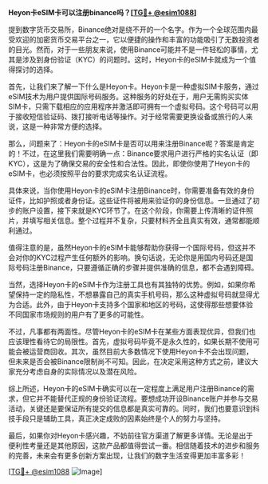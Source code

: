 **Heyon卡eSIM卡可以注册binance吗？[[TG💪+ @esim1088](https://t.me/s/esim1088)]**

提到数字货币交易所，Binance绝对是绕不开的一个名字。作为一个全球范围内最受欢迎的加密货币交易平台之一，它以便捷的操作和丰富的功能吸引了无数投资者的目光。然而，对于一些朋友来说，使用Binance可能并不是一件轻松的事情，尤其是涉及到身份验证（KYC）的问题时。这时，Heyon卡的eSIM卡就成为一个值得探讨的选择。

首先，让我们来了解一下什么是Heyon卡。Heyon卡是一种虚拟SIM卡服务，通过eSIM技术为用户提供国际号码服务。这种服务的好处在于，用户无需购买实体SIM卡，只需下载相应的应用程序并激活即可拥有一个虚拟号码。这个号码可以用于接收短信验证码、拨打接听电话等操作。对于经常需要更换设备或旅行的人来说，这是一种非常方便的选择。

那么，问题来了：Heyon卡的eSIM卡是否可以用来注册Binance呢？答案是肯定的！不过，在这里我们需要明确一点：Binance要求用户进行严格的实名认证（即KYC），这是为了确保交易的安全性和合法性。因此，即使你使用了Heyon卡的eSIM卡，也必须按照平台的要求完成实名认证流程。

具体来说，当你使用Heyon卡的eSIM卡注册Binance时，你需要准备有效的身份证件，比如护照或者身份证。这些证件将被用来验证你的身份信息。一旦通过了初步的账户设置，接下来就是KYC环节了。在这个阶段，你需要上传清晰的证件照片，并填写相关信息。整个过程并不复杂，只要材料齐全且真实有效，通常都能顺利通过。

值得注意的是，虽然Heyon卡的eSIM卡能够帮助你获得一个国际号码，但这并不会对你的KYC过程产生任何额外的影响。换句话说，无论你是用国内号码还是国际号码注册Binance，只要遵循正确的步骤并提供准确的信息，都不会遇到障碍。

当然，选择Heyon卡的eSIM卡作为注册工具也有其独特的优势。例如，如果你希望保持一定的隐私性，不想暴露自己的真实手机号码，那么这种虚拟号码就显得尤为合适。此外，由于Heyon卡支持多个国家和地区的号码，这使得那些想要体验不同国家市场规则的用户有了更多的可能性。

不过，凡事都有两面性。尽管Heyon卡的eSIM卡在某些方面表现优异，但我们也应该理性看待它的局限性。首先，虚拟号码毕竟不是永久性的，如果长期不使用可能会被运营商回收。其次，虽然目前大多数情况下使用Heyon卡不会出现问题，但未来是否会被Binance限制尚不可知。因此，在决定采用这种方式之前，建议大家充分考虑自身的实际情况以及潜在风险。

综上所述，Heyon卡的eSIM卡确实可以在一定程度上满足用户注册Binance的需求，但它并不能替代正规的身份验证流程。要想成功开设Binance账户并参与交易活动，关键还是要保证所有提交的信息都是真实可靠的。同时，我们也要意识到科技手段只是辅助工具，真正决定成败的因素始终是个人的努力与坚持。

最后，如果你对Heyon卡感兴趣，不妨前往官方渠道了解更多详情。无论是出于便利性考量还是其他原因，这款产品都值得尝试一番。相信随着技术的进步和服务的完善，未来会有更多创新方案出现，让我们的数字生活变得更加丰富多彩！

[[TG💪+ @esim1088](https://t.me/s/esim1088) ![Image](https://i.postimg.cc/4NQfJmqS/Snipaste-2025-05-13-00-14-12.png)]